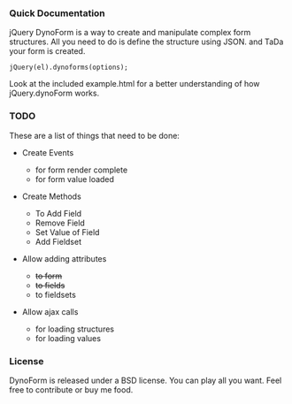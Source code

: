 ### Quick Documentation
jQuery DynoForm is a way to create and manipulate complex form structures. All you need to do is define the structure using JSON. and TaDa your form is created.

    jQuery(el).dynoforms(options);

Look at the included example.html for a better understanding of how jQuery.dynoForm works.

### TODO
These are a list of things that need to be done:
* Create Events
    * for form render complete
    * for form value loaded

* Create Methods
    * To Add Field
    * Remove Field
    * Set Value of Field
    * Add Fieldset

* Allow adding attributes
    * ~~to form~~
    * ~~to fields~~
    * to fieldsets

* Allow ajax calls
    * for loading structures
    * for loading values


### License
DynoForm is released under a BSD license. You can play all you want. Feel free to contribute or buy me food.

